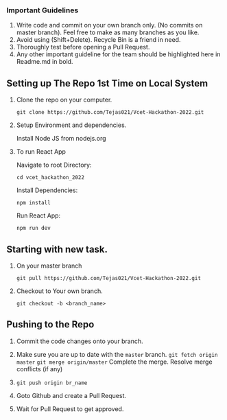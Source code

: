 ### Important Guidelines

1. Write code and commit on your own branch only. (No commits on master branch). Feel free to make as many branches as you like.
2. Avoid using (Shift+Delete). Recycle Bin is a friend in need.
3. Thoroughly test before opening a Pull Request.
4. Any other important guideline for the team should be highlighted here in Readme.md in bold.

## Setting up The Repo 1st Time on Local System


1.  Clone the repo on your computer.

    `git clone https://github.com/Tejas021/Vcet-Hackathon-2022.git`


2.  Setup Environment and dependencies.

    Install Node JS from nodejs.org

3. To run React App
    
    Navigate to root Directory: 
    
    `cd vcet_hackathon_2022`
    
    Install Dependencies:
    
    `npm install`
    
    Run React App: 
    
    `npm run dev`



## Starting with new task.

1) On your master branch

    `git pull https://github.com/Tejas021/Vcet-Hackathon-2022.git`

2) Checkout to Your own branch.

    `git checkout -b <branch_name>`

## Pushing to the Repo


1. Commit the code changes onto your branch.

2. Make sure you are up to date with the `master` branch.
    `git fetch origin master`
    `git merge origin/master`
    Complete the merge. Resolve merge conflicts (if any)

3. `git push origin br_name`

4. Goto Github and create a Pull Request.

5. Wait for Pull Request to get approved.

